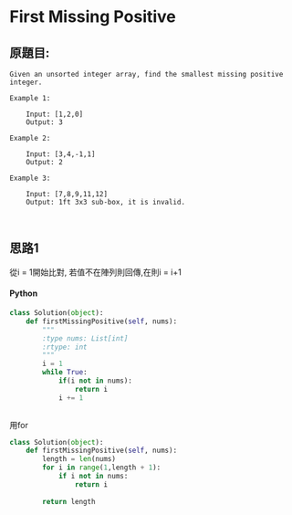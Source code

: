 # First Missing Positive

## 原題目:
```
Given an unsorted integer array, find the smallest missing positive integer.

Example 1:

    Input: [1,2,0]
    Output: 3

Example 2:

    Input: [3,4,-1,1]
    Output: 2

Example 3:

    Input: [7,8,9,11,12]
    Output: 1ft 3x3 sub-box, it is invalid.



```


## 思路1
從i = 1開始比對, 若值不在陣列則回傳,在則i = i+1




#### Python

``` python
class Solution(object):
    def firstMissingPositive(self, nums):
        """
        :type nums: List[int]
        :rtype: int
        """
        i = 1
        while True:
            if(i not in nums):
                return i
            i += 1
           
``` 

用for 
``` python
class Solution(object):
    def firstMissingPositive(self, nums):
        length = len(nums)
        for i in range(1,length + 1):
            if i not in nums:
                return i
        
        return length
           
``` 

